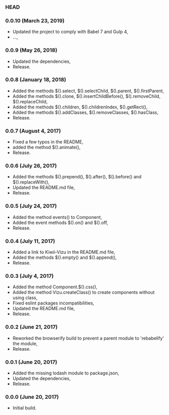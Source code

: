 ### HEAD

### 0.0.10 (March 23, 2019)

  * Updated the project to comply with Babel 7 and Gulp 4,
  * ...,


### 0.0.9 (May 26, 2018)

  * Updated the dependencies,
  * Release.


### 0.0.8 (January 18, 2018)

  * Added the methods $().select, $().selectChild, $().parent, $().firstParent,
  * Added the methods $().clone, $().insertChildBefore(), $().removeChild, $().replaceChild,
  * Added the methods $().children, $().childrenIndex, $().getRect(),
  * Added the methods $().addClasses, $().removeClasses, $().hasClass,
  * Release.


### 0.0.7 (August 4, 2017)

  * Fixed a few typos in the README,
  * added the method $().animate(),
  * Release.


### 0.0.6 (July 26, 2017)

  * Added the methods $().prepend(), $().after(), $().before() and $().replaceWith(),
  * Updated the README.md file,
  * Release.


### 0.0.5 (July 24, 2017)

  * Added the method events() to Component,
  * Added the event methods $().on() and $().off,
  * Release.


### 0.0.4 (July 11, 2017)

  * Added a link to Kiwii-Vizu in the README.md file,
  * Added the methods $().empty() and $().append(),
  * Release.


### 0.0.3 (July 4, 2017)

  * Added the method Component.$().css(),
  * Added the method Vizu.createClass() to create components without using class,
  * Fixed eslint packages incompatibilities,
  * Updated the README.md file,
  * Release.


### 0.0.2 (June 21, 2017)

  * Reworked the browserify build to prevent a parent module to 'rebabelify' the module,
  * Release.


### 0.0.1 (June 20, 2017)

  * Added the missing lodash module to package.json,
  * Updated the dependencies,
  * Release.


### 0.0.0 (June 20, 2017)

  * Initial build.
